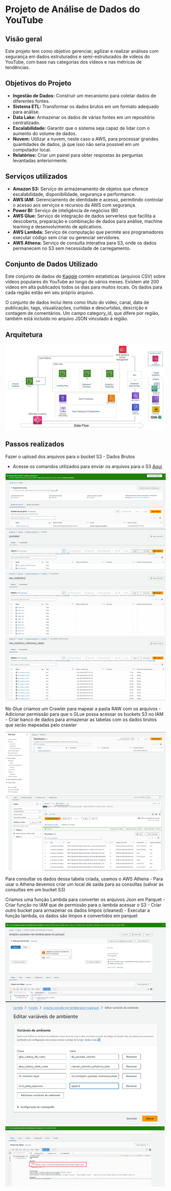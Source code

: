 # Projeto de Análise de Dados do YouTube

## Visão geral

Este projeto tem como objetivo gerenciar, agilizar e realizar análises com segurança em dados estruturados e semi-estruturados de vídeos do YouTube, com base nas categorias dos vídeos e nas métricas de tendências.

## Objetivos do Projeto

- **Ingestão de Dados:** Construir um mecanismo para coletar dados de diferentes fontes.
- **Sistema ETL:** Transformar os dados brutos em um formato adequado para análise.
- **Data Lake:** Armazenar os dados de várias fontes em um repositório centralizado.
- **Escalabilidade:** Garantir que o sistema seja capaz de lidar com o aumento do volume de dados.
- **Nuvem:** Utilizar a nuvem, neste caso a AWS, para processar grandes quantidades de dados, já que isso não seria possível em um computador local.
- **Relatórios:** Criar um painel para obter respostas às perguntas levantadas anteriormente.

## Serviços utilizados
- **Amazon S3:** Serviço de armazenamento de objetos que oferece escalabilidade, disponibilidade, segurança e performance.
- **AWS IAM:** Gerenciamento de identidade e acesso, permitindo controlar o acesso aos serviços e recursos da AWS com segurança.
- **Power BI:** Serviço de inteligência de negócios (BI)
- **AWS Glue:** Serviço de integração de dados serverless que facilita a descoberta, preparação e combinação de dados para análise, machine learning e desenvolvimento de aplicativos.
- **AWS Lambda:** Serviço de computação que permite aos programadores executar código sem criar ou gerenciar servidores.
- **AWS Athena:** Serviço de consulta interativa para S3, onde os dados permanecem no S3 sem necessidade de carregamento.

## Conjunto de Dados Utilizado
Este conjunto de dados do [Kaggle](https://www.kaggle.com/datasets/datasnaek/youtube-new) contém estatísticas (arquivos CSV) sobre vídeos populares do YouTube ao longo de vários meses. Existem até 200 vídeos em alta publicados todos os dias para muitos locais. Os dados para cada região estão em seu próprio arquivo.

O conjunto de dados inclui itens como título do vídeo, canal, data de publicação, tags, visualizações, curtidas e descurtidas, descrição e contagem de comentários. Um campo category_id, que difere por região, também está incluído no arquivo JSON vinculado à região.

## Arquitetura

![Arquitetura](/Projeto%20III/evidencias/Arquitetura.png)

## Passos realizados

Fazer o upload dos arquivos para o bucket S3 - Dados Brutos
    
- Acesse os comandos utilizados para enviar os arquivos para o S3 [Aqui](/Projeto%20III/evidencias/comandos-CLI.sh)

![Bucket](/Projeto%20III/evidencias/bucket-raw-criado.png)
![Pastas](/Projeto%20III/evidencias/pastas.png)
![Pastas](/Projeto%20III/evidencias/pastas1_csv.png)
![Pastas](/Projeto%20III/evidencias/pastas2_json.png)

No Glue criamos um Crawler para mapear a pasta RAW com os arquivos 
    - Adicionar permissão para que o GLue possa acessar os buckets S3 no IAM   
    - Criar banco de dados para armazenar as tabelas com os dados brutos que serão mapeadas pelo crawler 

![Database](/Projeto%20III/evidencias/database-raw.png)
![Dados](/Projeto%20III/evidencias/athena-dados-limpos.png)

Para consultar os dados dessa tabela criada, usamos o AWS Athena
    - Para usar o Athena devemos criar um local de saída para as consultas (salvar as consultas em um bucket S3)

Criamos uma função Lambda para converter os arquivos Json em Parquet
    - Criar função no IAM que de permissão para o lambda acessar o S3
    - Criar outro bucket para armazenar os dados limpos (cleaned) 
    - Executar a função lambda, os dados são limpos e convertidos em parquet

![Lambda](/Projeto%20III/evidencias/lambda-function.png)
![Variaveis](/Projeto%20III/evidencias/variaveis.png)
![Função ok](/Projeto%20III/evidencias/função-ok.png)

